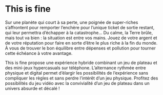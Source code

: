# This is fine

Sur une planète qui court à sa perte, une poignée de super-riches s’affrontent pour remporter l’enchère pour l’unique ticket de sortie restant, qui leur permettra d’échapper à la catastrophe...
Du calme, la Terre brûle, mais tout va bien : 
la situation est entre vos mains. Jouez de votre argent et de votre réputation pour faire en sorte d’être le plus riche à la fin du monde. 
À vous de trouver le bon équilibre entre dépenses et pollution pour tourner cette échéance à votre avantage.

This is fine propose une expérience hybride combinant un jeu de plateau et des mini-jeux hypercasuals sur téléphone. L’alternance rythmée entre physique et digital permet d’élargir les possibilités de l’expérience sans compliquer les règles et sans perdre l’intérêt d’un jeu physique. Profitez des possibilités du jeu vidéo avec la convivialité d’un jeu de plateau dans un univers absurde et décalé !

